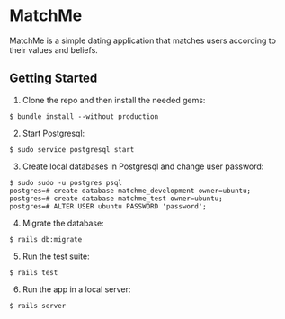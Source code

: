 # MatchMe

MatchMe is a simple dating application that matches users according to their values and beliefs.

## Getting Started

1. Clone the repo and then install the needed gems:

```
$ bundle install --without production
```

2. Start Postgresql:

```
$ sudo service postgresql start
```

3. Create local databases in Postgresql and change user password:

```
$ sudo sudo -u postgres psql
postgres=# create database matchme_development owner=ubuntu;
postgres=# create database matchme_test owner=ubuntu;
postgres=# ALTER USER ubuntu PASSWORD 'password';
```

4. Migrate the database:

```
$ rails db:migrate
```

5. Run the test suite:

```
$ rails test
```

6. Run the app in a local server:

```
$ rails server
```